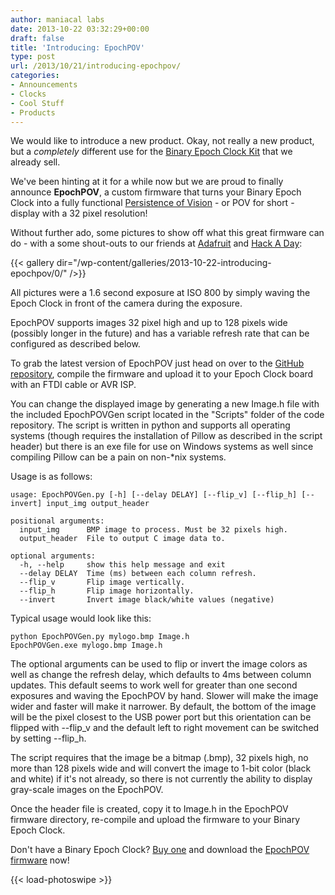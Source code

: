 ```yaml
---
author: maniacal labs
date: 2013-10-22 03:32:29+00:00
draft: false
title: 'Introducing: EpochPOV'
type: post
url: /2013/10/21/introducing-epochpov/
categories:
- Announcements
- Clocks
- Cool Stuff
- Products
---
```


We would like to introduce a new product. Okay, not really a new product, but a _completely_ different use for the [Binary Epoch Clock Kit](/product/becv1/) that we already sell.

We've been hinting at it for a while now but we are proud to finally announce **EpochPOV**, a custom firmware that turns your Binary Epoch Clock into a fully functional [Persistence of Vision](http://en.wikipedia.org/wiki/Persistence_of_vision) - or POV for short - display with a 32 pixel resolution!

Without further ado, some pictures to show off what this great firmware can do - with a some shout-outs to our friends at [Adafruit](http://adafruit.com) and [Hack A Day](http://hackaday.com):

{{< gallery dir="/wp-content/galleries/2013-10-22-introducing-epochpov/0/" />}}

All pictures were a 1.6 second exposure at ISO 800 by simply waving the Epoch Clock in front of the camera during the exposure.

EpochPOV supports images 32 pixel high and up to 128 pixels wide (possibly longer in the future) and has a variable refresh rate that can be configured as described below.

To grab the latest version of EpochPOV just head on over to the [GitHub repository](https://github.com/ManiacalLabs/EpochPOV), compile the firmware and upload it to your Epoch Clock board with an FTDI cable or AVR ISP.

You can change the displayed image by generating a new Image.h file with the included EpochPOVGen script located in the "Scripts" folder of the code repository. The script is written in python and supports all operating systems (though requires the installation of Pillow as described in the script header) but there is an exe file for use on Windows systems as well since compiling Pillow can be a pain on non-*nix systems.

Usage is as follows:




    usage: EpochPOVGen.py [-h] [--delay DELAY] [--flip_v] [--flip_h] [--invert] input_img output_header

    positional arguments:
      input_img      BMP image to process. Must be 32 pixels high.
      output_header  File to output C image data to.

    optional arguments:
      -h, --help     show this help message and exit
      --delay DELAY  Time (ms) between each column refresh.
      --flip_v       Flip image vertically.
      --flip_h       Flip image horizontally.
      --invert       Invert image black/white values (negative)




Typical usage would look like this:




    python EpochPOVGen.py mylogo.bmp Image.h
    EpochPOVGen.exe mylogo.bmp Image.h




The optional arguments can be used to flip or invert the image colors as well as change the refresh delay, which defaults to 4ms between column updates. This default seems to work well for greater than one second exposures and waving the EpochPOV by hand. Slower will make the image wider and faster will make it narrower. By default, the bottom of the image will be the pixel closest to the USB power port but this orientation can be flipped with --flip_v and the default left to right movement can be switched by setting --flip_h.

The script requires that the image be a bitmap (.bmp), 32 pixels high, no more than 128 pixels wide and will convert the image to 1-bit color (black and white) if it's not already, so there is not currently the ability to display gray-scale images on the EpochPOV.

Once the header file is created, copy it to Image.h in the EpochPOV firmware directory, re-compile and upload the firmware to your Binary Epoch Clock.

Don't have a Binary Epoch Clock? [Buy one](/product/becv1/) and download the [EpochPOV firmware](https://github.com/ManiacalLabs/EpochPOV) now!


{{< load-photoswipe >}}